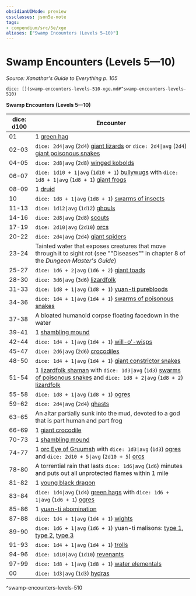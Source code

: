 ```yaml
---
obsidianUIMode: preview
cssclasses: json5e-note
tags:
- compendium/src/5e/xge
aliases: ["Swamp Encounters (Levels 5—10)"]
---
```

# Swamp Encounters (Levels 5—10)
*Source: Xanathar's Guide to Everything p. 105* 

`dice: [](swamp-encounters-levels-510-xge.md#^swamp-encounters-levels-510)`

**Swamp Encounters (Levels 5—10)**

| dice: d100 | Encounter |
|------------|-----------|
| 01 | 1 [green hag](4-Resources/Compendium/bestiary/fey/green-hag.md) |
| 02-03 | `dice: 2d4\|avg` (`2d4`) [giant lizards](4-Resources/Compendium/bestiary/beast/giant-lizard.md) or `dice: 2d4\|avg` (`2d4`) [giant poisonous snakes](4-Resources/Compendium/bestiary/beast/giant-poisonous-snake.md) |
| 04-05 | `dice: 2d8\|avg` (`2d8`) [winged kobolds](4-Resources/Compendium/bestiary/humanoid/winged-kobold.md) |
| 06-07 | `dice: 1d10 + 1\|avg` (`1d10 + 1`) [bullywugs](4-Resources/Compendium/bestiary/humanoid/bullywug.md) with `dice: 1d8 + 1\|avg` (`1d8 + 1`) [giant frogs](4-Resources/Compendium/bestiary/beast/giant-frog.md) |
| 08-09 | 1 [druid](4-Resources/Compendium/bestiary/humanoid/druid.md) |
| 10 | `dice: 1d8 + 1\|avg` (`1d8 + 1`) [swarms of insects](4-Resources/Compendium/bestiary/beast/swarm-of-insects.md) |
| 11-13 | `dice: 1d12\|avg` (`1d12`) [ghouls](4-Resources/Compendium/bestiary/undead/ghoul.md) |
| 14-16 | `dice: 2d8\|avg` (`2d8`) [scouts](4-Resources/Compendium/bestiary/humanoid/scout.md) |
| 17-19 | `dice: 2d10\|avg` (`2d10`) [orcs](4-Resources/Compendium/bestiary/humanoid/orc.md) |
| 20-22 | `dice: 2d4\|avg` (`2d4`) [giant spiders](4-Resources/Compendium/bestiary/beast/giant-spider.md) |
| 23-24 | Tainted water that exposes creatures that move through it to sight rot (see ""Diseases"" in chapter 8 of the *Dungeon Master's Guide*) |
| 25-27 | `dice: 1d6 + 2\|avg` (`1d6 + 2`) [giant toads](4-Resources/Compendium/bestiary/beast/giant-toad.md) |
| 28-30 | `dice: 3d6\|avg` (`3d6`) [lizardfolk](4-Resources/Compendium/bestiary/humanoid/lizardfolk.md) |
| 31-33 | `dice: 1d8 + 1\|avg` (`1d8 + 1`) [yuan-ti purebloods](4-Resources/Compendium/bestiary/humanoid/yuan-ti-pureblood.md) |
| 34-36 | `dice: 1d4 + 1\|avg` (`1d4 + 1`) [swarms of poisonous snakes](4-Resources/Compendium/bestiary/beast/swarm-of-poisonous-snakes.md) |
| 37-38 | A bloated humanoid corpse floating facedown in the water |
| 39-41 | 1 [shambling mound](4-Resources/Compendium/bestiary/plant/shambling-mound.md) |
| 42-44 | `dice: 1d4 + 1\|avg` (`1d4 + 1`) [will-o'-wisps](4-Resources/Compendium/bestiary/undead/will-o-wisp.md) |
| 45-47 | `dice: 2d6\|avg` (`2d6`) [crocodiles](4-Resources/Compendium/bestiary/beast/crocodile.md) |
| 48-50 | `dice: 1d4 + 1\|avg` (`1d4 + 1`) [giant constrictor snakes](4-Resources/Compendium/bestiary/beast/giant-constrictor-snake.md) |
| 51-54 | 1 [lizardfolk shaman](4-Resources/Compendium/bestiary/humanoid/lizardfolk-shaman.md) with `dice: 1d3\|avg` (`1d3`) [swarms of poisonous snakes](4-Resources/Compendium/bestiary/beast/swarm-of-poisonous-snakes.md) and `dice: 1d8 + 2\|avg` (`1d8 + 2`) [lizardfolk](4-Resources/Compendium/bestiary/humanoid/lizardfolk.md) |
| 55-58 | `dice: 1d8 + 1\|avg` (`1d8 + 1`) [ogres](4-Resources/Compendium/bestiary/giant/ogre.md) |
| 59-62 | `dice: 2d4\|avg` (`2d4`) [ghasts](4-Resources/Compendium/bestiary/undead/ghast.md) |
| 63-65 | An altar partially sunk into the mud, devoted to a god that is part human and part frog |
| 66-69 | 1 [giant crocodile](4-Resources/Compendium/bestiary/beast/giant-crocodile.md) |
| 70-73 | 1 [shambling mound](4-Resources/Compendium/bestiary/plant/shambling-mound.md) |
| 74-77 | 1 [orc Eye of Gruumsh](4-Resources/Compendium/bestiary/humanoid/orc-eye-of-gruumsh.md) with `dice: 1d3\|avg` (`1d3`) [ogres](4-Resources/Compendium/bestiary/giant/ogre.md) and `dice: 2d10 + 5\|avg` (`2d10 + 5`) [orcs](4-Resources/Compendium/bestiary/humanoid/orc.md) |
| 78-80 | A torrential rain that lasts `dice: 1d6\|avg` (`1d6`) minutes and puts out all unprotected flames within 1 mile |
| 81-82 | 1 [young black dragon](4-Resources/Compendium/bestiary/dragon/young-black-dragon.md) |
| 83-84 | `dice: 1d4\|avg` (`1d4`) [green hags](4-Resources/Compendium/bestiary/fey/green-hag.md) with `dice: 1d6 + 1\|avg` (`1d6 + 1`) [ogres](4-Resources/Compendium/bestiary/giant/ogre.md) |
| 85-86 | 1 [yuan-ti abomination](4-Resources/Compendium/bestiary/monstrosity/yuan-ti-abomination.md) |
| 87-88 | `dice: 1d4 + 1\|avg` (`1d4 + 1`) [wights](4-Resources/Compendium/bestiary/undead/wight.md) |
| 89-90 | `dice: 1d6 + 1\|avg` (`1d6 + 1`) yuan-ti malisons: [type 1](4-Resources/Compendium/bestiary/monstrosity/yuan-ti-malison-type-1.md), [type 2](4-Resources/Compendium/bestiary/monstrosity/yuan-ti-malison-type-2.md), [type 3](4-Resources/Compendium/bestiary/monstrosity/yuan-ti-malison-type-3.md) |
| 91-93 | `dice: 1d4 + 1\|avg` (`1d4 + 1`) [trolls](4-Resources/Compendium/bestiary/giant/troll.md) |
| 94-96 | `dice: 1d10\|avg` (`1d10`) [revenants](4-Resources/Compendium/bestiary/undead/revenant.md) |
| 97-99 | `dice: 1d8 + 1\|avg` (`1d8 + 1`) [water elementals](4-Resources/Compendium/bestiary/elemental/water-elemental.md) |
| 00 | `dice: 1d3\|avg` (`1d3`) [hydras](4-Resources/Compendium/bestiary/monstrosity/hydra.md) |
^swamp-encounters-levels-510